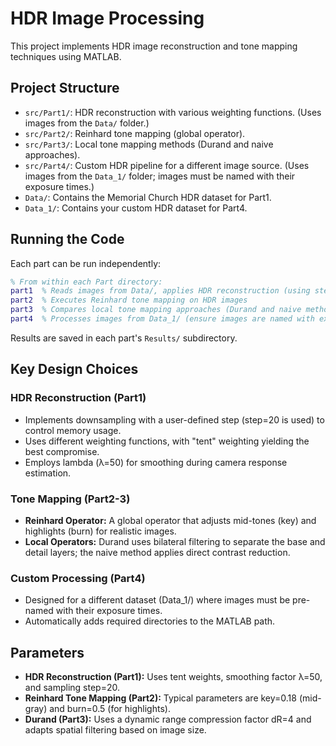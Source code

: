 # HDR Image Processing

This project implements HDR image reconstruction and tone mapping techniques using MATLAB.

## Project Structure

- `src/Part1/`: HDR reconstruction with various weighting functions. (Uses images from the `Data/` folder.)
- `src/Part2/`: Reinhard tone mapping (global operator).
- `src/Part3/`: Local tone mapping methods (Durand and naive approaches).
- `src/Part4/`: Custom HDR pipeline for a different image source. (Uses images from the `Data_1/` folder; images must be named with their exposure times.)
- `Data/`: Contains the Memorial Church HDR dataset for Part1.
- `Data_1/`: Contains your custom HDR dataset for Part4.

## Running the Code

Each part can be run independently:

```matlab
% From within each Part directory:
part1  % Reads images from Data/, applies HDR reconstruction (using step=20 for sampling)
part2  % Executes Reinhard tone mapping on HDR images
part3  % Compares local tone mapping approaches (Durand and naive methods)
part4  % Processes images from Data_1/ (ensure images are named with exposure times)
```

Results are saved in each part's `Results/` subdirectory.

## Key Design Choices

### HDR Reconstruction (Part1)
- Implements downsampling with a user-defined step (step=20 is used) to control memory usage.
- Uses different weighting functions, with "tent" weighting yielding the best compromise.
- Employs lambda (λ=50) for smoothing during camera response estimation.

### Tone Mapping (Part2-3)
- **Reinhard Operator:** A global operator that adjusts mid-tones (key) and highlights (burn) for realistic images.
- **Local Operators:** Durand uses bilateral filtering to separate the base and detail layers; the naive method applies direct contrast reduction.

### Custom Processing (Part4)
- Designed for a different dataset (Data_1/) where images must be pre-named with their exposure times.
- Automatically adds required directories to the MATLAB path.

## Parameters

- **HDR Reconstruction (Part1):** Uses tent weights, smoothing factor λ=50, and sampling step=20.
- **Reinhard Tone Mapping (Part2):** Typical parameters are key=0.18 (mid-gray) and burn=0.5 (for highlights).
- **Durand (Part3):** Uses a dynamic range compression factor dR=4 and adapts spatial filtering based on image size.
